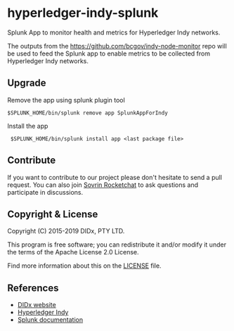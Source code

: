 # hyperledger-indy-splunk
Splunk App to monitor health and metrics for Hyperledger Indy networks.

The outputs from the https://github.com/bcgov/indy-node-monitor repo will be used to feed the Splunk app to enable metrics to be collected from Hyperledger Indy networks.

## Upgrade

Remove the app using splunk plugin tool

    $SPLUNK_HOME/bin/splunk remove app SplunkAppForIndy

Install the app

     $SPLUNK_HOME/bin/splunk install app <last package file>

## Contribute

If you want to contribute to our project please don't hesitate to send a pull request. 
You can also join [Sovrin Rocketchat](https://chat.sovrin.org) to ask questions and participate in discussions.

## Copyright & License

Copyright (C) 2015-2019 DIDx, PTY LTD.

This program is free software; you can redistribute it and/or modify it under the terms of the Apache License 2.0 License.

Find more information about this on the [LICENSE](LICENSE) file.

## References

-   [DIDx website](https://www.didx.xyz)
-   [Hyperledger Indy](https://www.hyperledger.org/use/hyperledger-indy)
-   [Splunk documentation](http://docs.splunk.com/Documentation)

